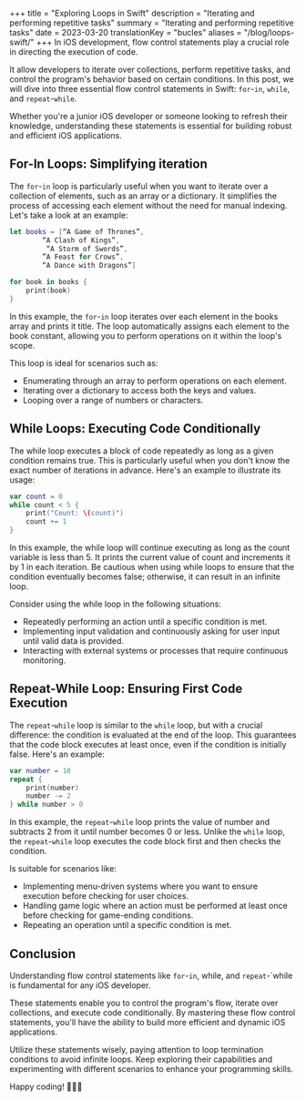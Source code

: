 +++
title = "Exploring Loops in Swift"
description = "Iterating and performing repetitive tasks"
summary = "Iterating and performing repetitive tasks"
date = 2023-03-20
translationKey = "bucles"
aliases = "/blog/loops-swift/"
+++
In iOS development, flow control statements play a crucial role in directing the execution of code. 

It allow developers to iterate over collections, perform repetitive tasks, and control the program's behavior based on certain conditions. In this post, we will dive into three essential flow control statements in Swift: `for`-`in`, `while`, and `repeat`-`while`. 

Whether you're a junior iOS developer or someone looking to refresh their knowledge, understanding these statements is essential for building robust and efficient iOS applications.

## For-In Loops: Simplifying iteration
The `for`-`in` loop is particularly useful when you want to iterate over a collection of elements, such as an array or a dictionary. It simplifies the process of accessing each element without the need for manual indexing. Let's take a look at an example:

```swift
let books = [“A Game of Thrones”,
        “A Clash of Kings”,
         “A Storm of Swords”,
        ”A Feast for Crows”,
        “A Dance with Dragons”]

for book in books {
    print(book)
}
```

In this example, the `for`-`in` loop iterates over each element in the books array and prints it title. The loop automatically assigns each element to the book constant, allowing you to perform operations on it within the loop's scope.

This loop is ideal for scenarios such as:

- Enumerating through an array to perform operations on each element.
- Iterating over a dictionary to access both the keys and values.
- Looping over a range of numbers or characters.

## While Loops: Executing Code Conditionally
The while loop executes a block of code repeatedly as long as a given condition remains true. This is particularly useful when you don't know the exact number of iterations in advance. Here's an example to illustrate its usage:

```swift
var count = 0
while count < 5 {
    print("Count: \(count)")
    count += 1
}
```

In this example, the while loop will continue executing as long as the count variable is less than 5. It prints the current value of count and increments it by 1 in each iteration. Be cautious when using while loops to ensure that the condition eventually becomes false; otherwise, it can result in an infinite loop.

Consider using the while loop in the following situations:

- Repeatedly performing an action until a specific condition is met.
- Implementing input validation and continuously asking for user input until valid data is provided.
- Interacting with external systems or processes that require continuous monitoring.

## Repeat-While Loop: Ensuring First Code Execution
The `repeat`-`while` loop is similar to the `while` loop, but with a crucial difference: the condition is evaluated at the end of the loop. This guarantees that the code block executes at least once, even if the condition is initially false. Here's an example:

```swift
var number = 10
repeat {
    print(number)
    number -= 2
} while number > 0
```

In this example, the `repeat`-`while` loop prints the value of number and subtracts 2 from it until number becomes 0 or less. Unlike the `while` loop, the `repeat`-`while` loop executes the code block first and then checks the condition.

Is suitable for scenarios like:

- Implementing menu-driven systems where you want to ensure execution before checking for user choices.
- Handling game logic where an action must be performed at least once before checking for game-ending conditions.
- Repeating an operation until a specific condition is met.

## Conclusion
Understanding flow control statements like `for`-`in`, while, and `repeat`-`while is fundamental for any iOS developer. 

These statements enable you to control the program's flow, iterate over collections, and execute code conditionally. By mastering these flow control statements, you'll have the ability to build more efficient and dynamic iOS applications.

Utilize these statements wisely, paying attention to loop termination conditions to avoid infinite loops. Keep exploring their capabilities and experimenting with different scenarios to enhance your programming skills. 

Happy coding! 👨🏻‍💻
